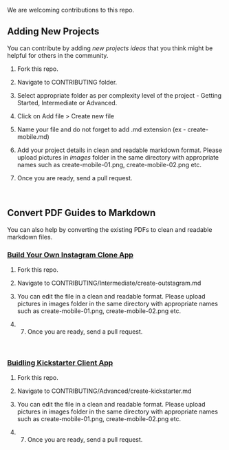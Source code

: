 We are welcoming contributions to this repo.

## Adding New Projects
You can contribute by adding *new projects ideas* that you think might be helpful for others in the community.

1) Fork this repo.

2) Navigate to CONTRIBUTING folder.

3) Select appropriate folder as per complexity level of the project - Getting Started, Intermediate or Advanced.

4) Click on Add file > Create new file

5) Name your file and do not forget to add .md extension (ex - create-mobile.md)

6) Add your project details in clean and readable markdown format. Please upload pictures in *images* folder in the same directory with appropriate names such as create-mobile-01.png, create-mobile-02.png etc.

7) Once you are ready, send a pull request.

<br>

## Convert PDF Guides to Markdown
You can also help by converting the existing PDFs to clean and readable markdown files.

### [Build Your Own Instagram Clone App](https://drive.google.com/file/d/1r8RRQ14a5Z5M4QIMehn3Z8sezQO0_yax/view)

1) Fork this repo.

2) Navigate to CONTRIBUTING/Intermediate/create-outstagram.md

3) You can edit the file in a clean and readable format. Please upload pictures in images folder in the same directory with appropriate names such as create-mobile-01.png, create-mobile-02.png etc.

4) 7) Once you are ready, send a pull request.

<br>

### [Buidling Kickstarter Client App](https://drive.google.com/file/d/13uA0I4yk7VvQURxvVExc03BURB6yhKuS/view)

1) Fork this repo.

2) Navigate to CONTRIBUTING/Advanced/create-kickstarter.md

3) You can edit the file in a clean and readable format. Please upload pictures in images folder in the same directory with appropriate names such as create-mobile-01.png, create-mobile-02.png etc.

4) 7) Once you are ready, send a pull request.
